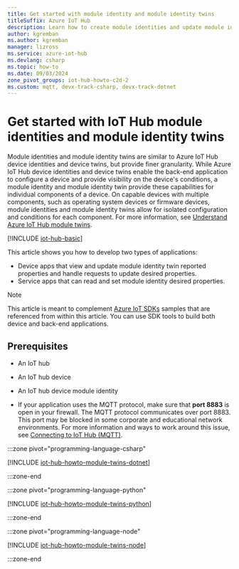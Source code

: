 ```yaml
---
title: Get started with module identity and module identity twins
titleSuffix: Azure IoT Hub
description: Learn how to create module identities and update module identity twins using the Azure IoT Hub SDKs.
author: kgremban
ms.author: kgremban
manager: lizross
ms.service: azure-iot-hub
ms.devlang: csharp
ms.topic: how-to
ms.date: 09/03/2024
zone_pivot_groups: iot-hub-howto-c2d-2
ms.custom: mqtt, devx-track-csharp, devx-track-dotnet
---
```


# Get started with IoT Hub module identities and module identity twins

Module identities and module identity twins are similar to Azure IoT Hub device identities and device twins, but provide finer granularity. While Azure IoT Hub device identities and device twins enable the back-end application to configure a device and provide visibility on the device's conditions, a module identity and module identity twin provide these capabilities for individual components of a device. On capable devices with multiple components, such as operating system devices or firmware devices, module identities and module identity twins allow for isolated configuration and conditions for each component. For more information, see [Understand Azure IoT Hub module twins](iot-hub-devguide-module-twins.md).

[!INCLUDE [iot-hub-basic](../../includes/iot-hub-basic-whole.md)]

This article shows you how to develop two types of applications:

* Device apps that view and update module identity twin reported properties and handle requests to update desired properties.
* Service apps that can read and set module identity desired properties.

> [!NOTE]
> This article is meant to complement [Azure IoT SDKs](iot-hub-devguide-sdks.md) samples that are referenced from within this article. You can use SDK tools to build both device and back-end applications.

## Prerequisites

* An IoT hub
* An IoT hub device
* An IoT hub device module identity

* If your application uses the MQTT protocol, make sure that **port 8883** is open in your firewall. The MQTT protocol communicates over port 8883. This port may be blocked in some corporate and educational network environments. For more information and ways to work around this issue, see [Connecting to IoT Hub (MQTT)](../iot/iot-mqtt-connect-to-iot-hub.md#connecting-to-iot-hub).

:::zone pivot="programming-language-csharp"

[!INCLUDE [iot-hub-howto-module-twins-dotnet](../../includes/iot-hub-howto-module-twins-dotnet.md)]

:::zone-end

:::zone pivot="programming-language-python"

[!INCLUDE [iot-hub-howto-module-twins-python](../../includes/iot-hub-howto-module-twins-python.md)]

:::zone-end

:::zone pivot="programming-language-node"

[!INCLUDE [iot-hub-howto-module-twins-node](../../includes/iot-hub-howto-module-twins-node.md)]

:::zone-end
